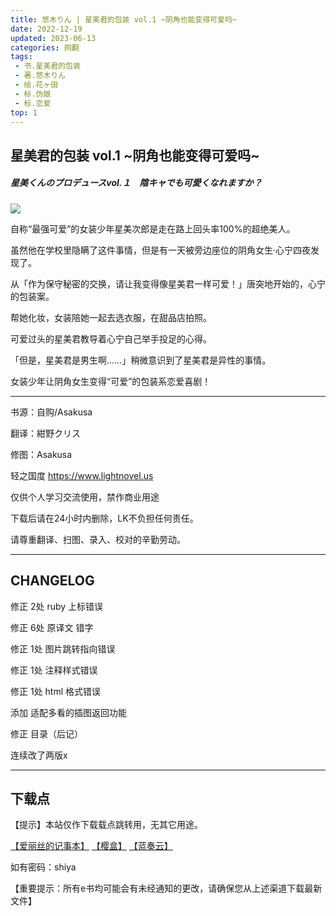 ```yaml
---
title: 悠木りん | 星美君的包装 vol.1 ~阴角也能变得可爱吗~
date: 2022-12-19
updated: 2023-06-13
categories: 网翻
tags: 
 - 书.星美君的包装
 - 著.悠木りん
 - 绘.花ヶ田
 - 标.伪娘
 - 标.恋爱
top: 1
---
```



## 星美君的包装 vol.1 ~阴角也能变得可爱吗~
##### 星美くんのプロデュースvol.１　陰キャでも可愛くなれますか？

![](https://metac.nxtv.jp/img/bookimg/pubridge/00012/649/BT000126493400100101.jpg?output-format=webp&output-quality=80&resize=600:*)

自称“最强可爱”的女装少年星美次郎是走在路上回头率100%的超绝美人。

虽然他在学校里隐瞒了这件事情，但是有一天被旁边座位的阴角女生·心宁四夜发现了。

从「作为保守秘密的交换，请让我变得像星美君一样可爱！」唐突地开始的，心宁的包装案。

帮她化妆，女装陪她一起去选衣服，在甜品店拍照。

可爱过头的星美君教导着心宁自己举手投足的心得。

「但是，星美君是男生啊……」稍微意识到了星美君是异性的事情。

女装少年让阴角女生变得“可爱”的包装系恋爱喜剧！

---

书源：自购/Asakusa

翻译：紺野クリス

修图：Asakusa

轻之国度 https://www.lightnovel.us

仅供个人学习交流使用，禁作商业用途

下载后请在24小时内删除，LK不负担任何责任。

请尊重翻译、扫图、录入、校对的辛勤劳动。

---

## CHANGELOG

修正 2处 ruby 上标错误

修正 6处 原译文 错字

修正 1处 图片跳转指向错误

修正 1处 注释样式错误

修正 1处 html 格式错误

添加 适配多看的插图返回功能

修正 目录（后记）

连续改了两版x

---

## 下载点

【提示】本站仅作下载载点跳转用，无其它用途。

[【爱丽丝的记事本】](https://drive.noire.cc/s/4V3KfK?password=shiya) [【樱盒】](https://sakuradrive.com/s/N3aCk?password=shiya) [【蓝奏云】](https://qtqt.lanzoum.com/b0190468j)

如有密码：shiya

【重要提示：所有e书均可能会有未经通知的更改，请确保您从上述渠道下载最新文件】